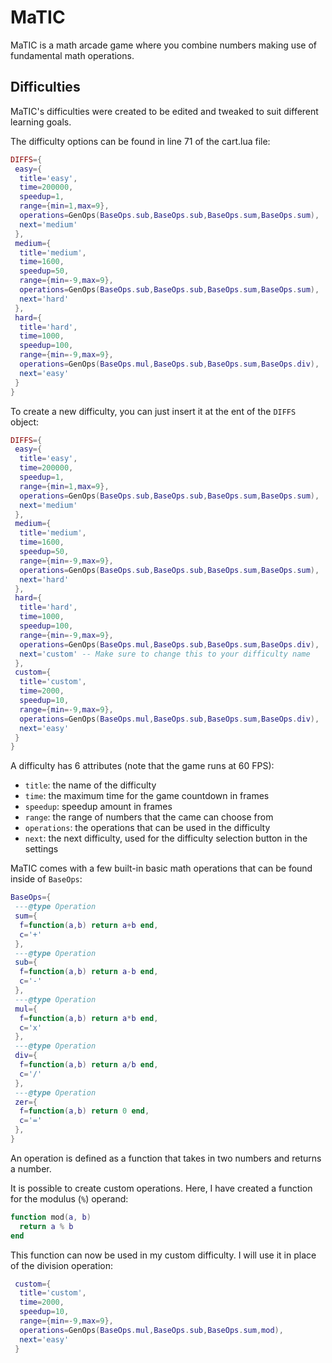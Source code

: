 # MaTIC

MaTIC is a math arcade game where you combine numbers making use of fundamental math operations.

## Difficulties

MaTIC's difficulties were created to be edited and tweaked to suit different learning goals.

The difficulty options can be found in line 71 of the cart.lua file:

```lua
DIFFS={
 easy={
  title='easy',
  time=200000,
  speedup=1,
  range={min=1,max=9},
  operations=GenOps(BaseOps.sub,BaseOps.sub,BaseOps.sum,BaseOps.sum),
  next='medium'
 },
 medium={
  title='medium',
  time=1600,
  speedup=50,
  range={min=-9,max=9},
  operations=GenOps(BaseOps.sub,BaseOps.sub,BaseOps.sum,BaseOps.sum),
  next='hard'
 },
 hard={
  title='hard',
  time=1000,
  speedup=100,
  range={min=-9,max=9},
  operations=GenOps(BaseOps.mul,BaseOps.sub,BaseOps.sum,BaseOps.div),
  next='easy'
 }
}
```

To create a new difficulty, you can just insert it at the ent of the `DIFFS` object:

```lua
DIFFS={
 easy={
  title='easy',
  time=200000,
  speedup=1,
  range={min=1,max=9},
  operations=GenOps(BaseOps.sub,BaseOps.sub,BaseOps.sum,BaseOps.sum),
  next='medium'
 },
 medium={
  title='medium',
  time=1600,
  speedup=50,
  range={min=-9,max=9},
  operations=GenOps(BaseOps.sub,BaseOps.sub,BaseOps.sum,BaseOps.sum),
  next='hard'
 },
 hard={
  title='hard',
  time=1000,
  speedup=100,
  range={min=-9,max=9},
  operations=GenOps(BaseOps.mul,BaseOps.sub,BaseOps.sum,BaseOps.div),
  next='custom' -- Make sure to change this to your difficulty name
 },
 custom={
  title='custom',
  time=2000,
  speedup=10,
  range={min=-9,max=9},
  operations=GenOps(BaseOps.mul,BaseOps.sub,BaseOps.sum,BaseOps.div),
  next='easy'
 }
}
```

A difficulty has 6 attributes (note that the game runs at 60 FPS):

- `title`: the name of the difficulty
- `time`: the maximum time for the game countdown in frames
- `speedup`: speedup amount in frames
- `range`: the range of numbers that the came can choose from
- `operations`: the operations that can be used in the difficulty
- `next`: the next difficulty, used for the difficulty selection button in the settings

MaTIC comes with a few built-in basic math operations that can be found inside of `BaseOps`:

```lua
BaseOps={
 ---@type Operation
 sum={
  f=function(a,b) return a+b end,
  c='+'
 },
 ---@type Operation
 sub={
  f=function(a,b) return a-b end,
  c='-'
 },
 ---@type Operation
 mul={
  f=function(a,b) return a*b end,
  c='x'
 },
 ---@type Operation
 div={
  f=function(a,b) return a/b end,
  c='/'
 },
 ---@type Operation
 zer={
  f=function(a,b) return 0 end,
  c='='
 },
}
```

An operation is defined as a function that takes in two numbers and returns a number.

It is possible to create custom operations. Here, I have created a function for the modulus (`%`) operand:

```lua
function mod(a, b)
  return a % b
end
```

This function can now be used in my custom difficulty. I will use it in place of the division operation:

```lua
 custom={
  title='custom',
  time=2000,
  speedup=10,
  range={min=-9,max=9},
  operations=GenOps(BaseOps.mul,BaseOps.sub,BaseOps.sum,mod),
  next='easy'
 }
```
